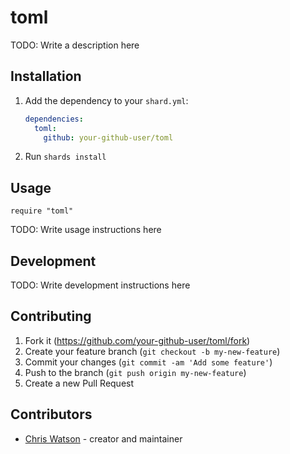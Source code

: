 # toml

TODO: Write a description here

## Installation

1. Add the dependency to your `shard.yml`:

   ```yaml
   dependencies:
     toml:
       github: your-github-user/toml
   ```

2. Run `shards install`

## Usage

```crystal
require "toml"
```

TODO: Write usage instructions here

## Development

TODO: Write development instructions here

## Contributing

1. Fork it (<https://github.com/your-github-user/toml/fork>)
2. Create your feature branch (`git checkout -b my-new-feature`)
3. Commit your changes (`git commit -am 'Add some feature'`)
4. Push to the branch (`git push origin my-new-feature`)
5. Create a new Pull Request

## Contributors

- [Chris Watson](https://github.com/your-github-user) - creator and maintainer
